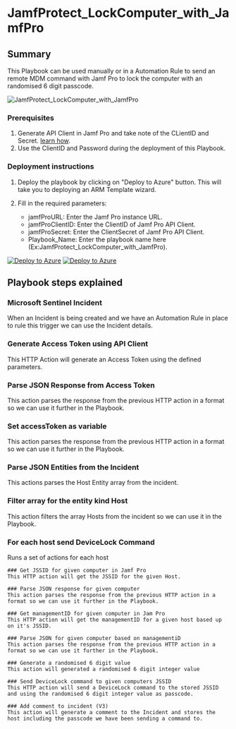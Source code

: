 # JamfProtect_LockComputer_with_JamfPro
 ## Summary
This Playbook can be used manually or in a Automation Rule to send an remote MDM command with Jamf Pro to lock the computer with an randomised 6 digit passcode.

![JamfProtect_LockComputer_with_JamfPro](https://raw.githubusercontent.com/Azure/Azure-Sentinel/master/Solutions/Jamf%20Protect%/Playbooks/JamfProtect_LockComputer_with_JamfPro/images/designerOverviewCollapsedLight.png)

### Prerequisites 

1. Generate API Client in Jamf Pro and take note of the CLientID and Secret. [learn how](https://learn.jamf.com/search?bundle=jamf-pro-documentation-current&q=api%20client).
2. Use the ClientID and Password during the deployment of this Playbook.


### Deployment instructions 
1. Deploy the playbook by clicking on "Deploy to Azure" button. This will take you to deploying an ARM Template wizard.
2. Fill in the required parameters:

    * jamfProURL: Enter the Jamf Pro instance URL.
    * jamfProClientID: Enter the ClientID of Jamf Pro API Client.
    * jamfProSecret: Enter the ClientSecret of Jamf Pro API Client.
    * Playbook_Name: Enter the playbook name here (Ex:JamfProtect_LockComputer_with_JamfPro).


[![Deploy to Azure](https://aka.ms/deploytoazurebutton)](https://raw.githubusercontent.com/Azure/Azure-Sentinel/master/Solutions/Jamf%20Protect%/Playbooks/JamfProtect_LockComputer_with_JamfPro/azuredeploy.json) [![Deploy to Azure](https://aka.ms/deploytoazuregovbutton)](https://raw.githubusercontent.com/Azure/Azure-Sentinel/master/Solutions/Jamf%20Protect%/Playbooks/JamfProtect_LockComputer_with_JamfPro/azuredeploy.json)


## Playbook steps explained

### Microsoft Sentinel Incident
When an Incident is being created and we have an Automation Rule in place to rule this trigger we can use the Incident details.

### Generate Access Token using API Client
This HTTP Action will generate an Access Token using the defined parameters.

### Parse JSON Response from Access Token
This action parses the response from the previous HTTP action in a format so we can use it further in the Playbook.

### Set accessToken as variable
This action parses the response from the previous HTTP action in a format so we can use it further in the Playbook.

### Parse JSON Entities from the Incident
This actions parses the Host Entity array from the incident.

### Filter array for the entity kind Host
This action filters the array Hosts from the incident so we can use it in the Playbook.

### For each host send DeviceLock Command
Runs a set of actions for each host

    ### Get JSSID for given computer in Jamf Pro
    This HTTP action will get the JSSID for the given Host.

    ### Parse JSON response for given computer
    This action parses the response from the previous HTTP action in a format so we can use it further in the Playbook.

    ### Get managementID for given computer in Jam Pro
    This HTTP action will get the managementID for a given host based up on it's JSSID.

    ### Parse JSON for given computer based on managementiD
    This action parses the response from the previous HTTP action in a format so we can use it further in the Playbook.

    ### Generate a randomised 6 digit value
    This action will generated a randomised 6 digit integer value

    ### Send DeviceLock command to given computers JSSID
    This HTTP action will send a DeviceLock command to the stored JSSID and using the randomised 6 digit integer value as passcode.

    ### Add comment to incident (V3)
    This action will generate a comment to the Incident and stores the host including the passcode we have been sending a command to.